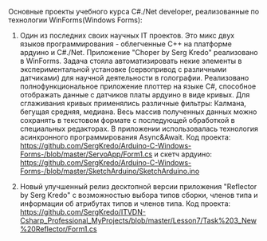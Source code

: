 Основные проекты учебного курса C#./Net developer, реализованные по технологии WinForms(Windows Forms):

1. Один из последних своих научных IT проектов. Это микс двух языков программирования - облегченные C++ на платформе ардуино и C#./Net. Приложение "Choper by Serg Kredo" реализовано в WinForms. Задача стояла автоматизировать некие элементы в экспериментальной установке (сервопривод с различными датчиками) для научной деятельности в голографии. Реализовано полнофункциональное приложение плоттер на языке C#, способное отображать данные с датчиков платы ардуино в виде кривых. Для сглаживания кривых применялись различные фильтры: Калмана, бегущая средняя, медиана. Весь массив полученных данных можно сохранять в текстовом формате с последующей обработкой в специальных редакторах. В приложении использовалась технология асинхронного программирования Async&Await. Код проекта: https://github.com/SergKredo/Arduino-C-Windows-Forms-/blob/master/ServoApp/Form1.cs и скетч ардуино: https://github.com/SergKredo/Arduino-C-Windows-Forms-/blob/master/SketchArduino/SketchArduino.ino


2. Новый улучшенный релиз десктопной версии приложения "Reflector by Serg Kredo" с возможностью выбора типов сборки, членов типа и информации об атрибутах типов и членов типа.
Код проекта: https://github.com/SergKredo/ITVDN-Csharp_Professional_MyProjects/blob/master/Lesson7/Task%203_New%20Reflector/Form1.cs
